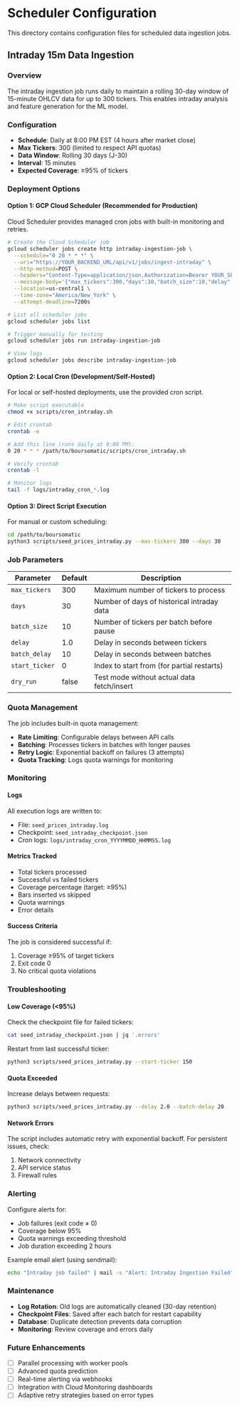 # Scheduler Configuration

This directory contains configuration files for scheduled data ingestion jobs.

## Intraday 15m Data Ingestion

### Overview

The intraday ingestion job runs daily to maintain a rolling 30-day window of 15-minute OHLCV data for up to 300 tickers. This enables intraday analysis and feature generation for the ML model.

### Configuration

- **Schedule**: Daily at 8:00 PM EST (4 hours after market close)
- **Max Tickers**: 300 (limited to respect API quotas)
- **Data Window**: Rolling 30 days (J-30)
- **Interval**: 15 minutes
- **Expected Coverage**: ≥95% of tickers

### Deployment Options

#### Option 1: GCP Cloud Scheduler (Recommended for Production)

Cloud Scheduler provides managed cron jobs with built-in monitoring and retries.

```bash
# Create the Cloud Scheduler job
gcloud scheduler jobs create http intraday-ingestion-job \
  --schedule="0 20 * * *" \
  --uri="https://YOUR_BACKEND_URL/api/v1/jobs/ingest-intraday" \
  --http-method=POST \
  --headers="Content-Type=application/json,Authorization=Bearer YOUR_SERVICE_TOKEN" \
  --message-body='{"max_tickers":300,"days":30,"batch_size":10,"delay":1.0,"batch_delay":10}' \
  --location=us-central1 \
  --time-zone="America/New_York" \
  --attempt-deadline=7200s

# List all scheduler jobs
gcloud scheduler jobs list

# Trigger manually for testing
gcloud scheduler jobs run intraday-ingestion-job

# View logs
gcloud scheduler jobs describe intraday-ingestion-job
```

#### Option 2: Local Cron (Development/Self-Hosted)

For local or self-hosted deployments, use the provided cron script.

```bash
# Make script executable
chmod +x scripts/cron_intraday.sh

# Edit crontab
crontab -e

# Add this line (runs daily at 8:00 PM):
0 20 * * * /path/to/boursomatic/scripts/cron_intraday.sh

# Verify crontab
crontab -l

# Monitor logs
tail -f logs/intraday_cron_*.log
```

#### Option 3: Direct Script Execution

For manual or custom scheduling:

```bash
cd /path/to/boursomatic
python3 scripts/seed_prices_intraday.py --max-tickers 300 --days 30
```

### Job Parameters

| Parameter | Default | Description |
|-----------|---------|-------------|
| `max_tickers` | 300 | Maximum number of tickers to process |
| `days` | 30 | Number of days of historical intraday data |
| `batch_size` | 10 | Number of tickers per batch before pause |
| `delay` | 1.0 | Delay in seconds between tickers |
| `batch_delay` | 10 | Delay in seconds between batches |
| `start_ticker` | 0 | Index to start from (for partial restarts) |
| `dry_run` | false | Test mode without actual data fetch/insert |

### Quota Management

The job includes built-in quota management:

- **Rate Limiting**: Configurable delays between API calls
- **Batching**: Processes tickers in batches with longer pauses
- **Retry Logic**: Exponential backoff on failures (3 attempts)
- **Quota Tracking**: Logs quota warnings for monitoring

### Monitoring

#### Logs

All execution logs are written to:
- File: `seed_prices_intraday.log`
- Checkpoint: `seed_intraday_checkpoint.json`
- Cron logs: `logs/intraday_cron_YYYYMMDD_HHMMSS.log`

#### Metrics Tracked

- Total tickers processed
- Successful vs failed tickers
- Coverage percentage (target: ≥95%)
- Bars inserted vs skipped
- Quota warnings
- Error details

#### Success Criteria

The job is considered successful if:
1. Coverage ≥95% of target tickers
2. Exit code 0
3. No critical quota violations

### Troubleshooting

#### Low Coverage (<95%)

Check the checkpoint file for failed tickers:
```bash
cat seed_intraday_checkpoint.json | jq '.errors'
```

Restart from last successful ticker:
```bash
python3 scripts/seed_prices_intraday.py --start-ticker 150
```

#### Quota Exceeded

Increase delays between requests:
```bash
python3 scripts/seed_prices_intraday.py --delay 2.0 --batch-delay 20
```

#### Network Errors

The script includes automatic retry with exponential backoff. For persistent issues, check:
1. Network connectivity
2. API service status
3. Firewall rules

### Alerting

Configure alerts for:
- Job failures (exit code ≠ 0)
- Coverage below 95%
- Quota warnings exceeding threshold
- Job duration exceeding 2 hours

Example email alert (using sendmail):
```bash
echo "Intraday job failed" | mail -s "Alert: Intraday Ingestion Failed" admin@boursomatic.com
```

### Maintenance

- **Log Rotation**: Old logs are automatically cleaned (30-day retention)
- **Checkpoint Files**: Saved after each batch for restart capability
- **Database**: Duplicate detection prevents data corruption
- **Monitoring**: Review coverage and errors daily

### Future Enhancements

- [ ] Parallel processing with worker pools
- [ ] Advanced quota prediction
- [ ] Real-time alerting via webhooks
- [ ] Integration with Cloud Monitoring dashboards
- [ ] Adaptive retry strategies based on error types
